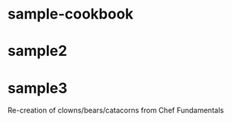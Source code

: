 # sample-cookbook
# sample2
# sample3

Re-creation of clowns/bears/catacorns from Chef Fundamentals
